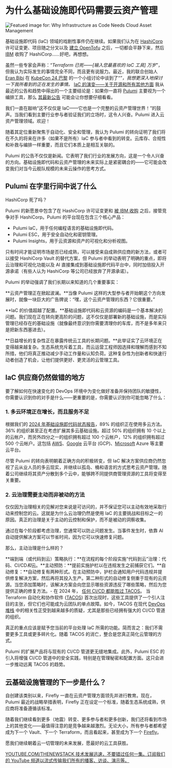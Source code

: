 # 为什么基础设施即代码需要云资产管理

![Featued image for: Why Infrastructure as Code Needs Cloud Asset Management](https://cdn.thenewstack.io/media/2024/10/a7d5ed3d-iac-needs-cloud-asset-management-1024x576.jpg)

基础设施即代码 (IaC) 领域的戏剧性事件仍在继续。如果我们认为在 [HashiCorp](https://www.hashicorp.com/?utm_content=inline+mention) 许可证变更、项目随之分叉以及 [建立 OpenTofu](https://thenewstack.io/how-opentofu-happened-and-whats-next/) 之后，一切都会平静下来，然后 [IBM](https://www.ibm.com?utm_content=inline+mention) 收购了 HashiCorp……好吧，再想想。

虽然一些专家会声称：“*Terraform 已死——[输入您最喜欢的 IaC 工具] 万岁*”，但我认为实际发生的事情完全不同，而且更有说服力。最近，我的联合创始人 [Eran Bibi](https://thenewstack.io/author/eran-bibi/) 在 [KubeCon 24 巴黎](https://thenewstack.io/kubecon-europe-webassembly-ebpf-are-huge-for-cloud-native/) 的一个小组讨论中谈到了“*”，我想更深入地探讨一下我所看到的正在发生的事情。* [IaC 的演变——关于开源和所有其他方面](https://www.youtube.com/watch?v=zaJK1YtsfrQ) 我从最近的公告和趋势中得出的一个主要结论是：如果你一直将 [Pulumi](https://www.pulumi.com?utm_content=inline+mention) 主要视为一个编排工具，那么 [其最新公告](https://www.pulumi.com/blog/pulumi-up-2024/) 可能会让你想要仔细看看。

我们一直在敲响“这不仅仅是 IaC——它也是一个完整的云资产管理世界！”的鼓声。当我们看到主要行业参与者验证我们的立场时，这令人兴奋。Pulumi 进入云资产管理领域。欢迎！

随着其定位重新聚焦于自动化、安全和管理，我认为 Pulumi 的转向证明了我们将在不久的将来在许多（如果不是所有）IaC 参与者中看到的转变。云库存、合规性和补救与编排一样重要，而且它们本质上是相互关联的。

Pulumi 的公告不仅仅是新闻。它表明了我们行业的发展方向，这是一个令人兴奋的方向。基础设施即代码和云资产管理的未来实际上是紧密耦合的——它可能会改变我们对当今云舰队规模的未来云操作的思考方式。

## Pulumi 在字里行间中说了什么

HashiCorp 死了吗？

Pulumi 的新愿景中包含了在 HashiCorp 许可证变更和 [被 IBM 收购](https://thenewstack.io/ibm-buying-hashicorp-what-devs-analysts-and-competitors-are-saying/) 之后，接管竞争对手 HashiCorp。Pulumi 的平台现在包含三个核心产品：

- Pulumi IaC，用于任何编程语言的基础设施即代码。
- Pulumi ESC，用于安全自动化和密钥管理。
- Pulumi Insights，用于云资源和资产的可视化和分析视图。

只有时间才能证明市场是否已经成熟，可以接受来自成熟供应商的新方法，或者可以接受 HashiCorp Vault 的替代方案，但 Pulumi 的举动表明了明确的重点，即将云治理和可视化功能以及 AI 直接集成到基础设施即代码平台中，同时加倍投入开源承诺（有些人认为 HashiCorp 等公司已经放弃了开源承诺）。

Pulumi 的举动强调了我们长期以来知道的几个重要事实：

**云资产管理正在掀起波澜。**当像 Pulumi 这样的大型参与者开始朝这个方向发展时，就像一块巨大的广告牌说：“嘿，这个云资产管理的东西？它很重要。”

**IaC 的价值超越了配置。**基础设施即代码和云资源的编码是一个基本解决的问题。我们现在正在转向更高阶的问题，这不仅仅是部署新的基础设施，而是实际管理已经存在的基础设施（就像最终意识到你需要清理你的车库，而不是多年来只是把新东西塞进去）。

**日益增长的复杂性正在暴露传统云工具的长期问题。**此举证实了云环境正在变得越来越复杂。生态系统充斥着工具，而云运营工程师因选择和理解而感到不知所措，他们将真正推动减少手动工作量和认知负荷。这种复杂性为创新者和快速行动者创造了机会，让他们提供更好、更灵活的云管理工具。

## IaC 供应商仍然做错的地方

要了解如何在快速变化的 DevOps 环境中为变化做好准备并保持团队的敏捷性，你需要认识到你的对手是什么——更重要的是，你需要认识到你可能忽略了什么：

### 1. 多云环境正在增长，而且服务不足
根据我们的 [2024 年基础设施即代码状态报告](https://www.firefly.ai/state-of-iac-2024)，89% 的组织正在使用多云方法。36% 的组织甚至正在考虑扩展其多云基础设施。超过 50% 的组织拥有 10 个以上的云帐户，而另外四分之一的组织拥有超过 100 个云帐户，12% 的组织拥有超过 500 个云帐户。这包括 [AWS](https://aws.amazon.com/?utm_content=inline+mention)、[Google](https://cloud.google.com/?utm_content=inline+mention) 云平台 (GCP)、[Microsoft](https://news.microsoft.com/?utm_content=inline+mention) Azure 等主要云平台。

尽管 Pulumi 的转向表明朝着正确方向的积极转变，但 IaC 解决方案供应商仍然忽视了云从业人员的多云现实，并继续以孤岛、桶和语言的方式思考云资产管理。随着公司继续将其资产分散到多个云中，能够跨不同提供商管理资源的工具将变得至关重要。

### 2. 云治理需要主动而非被动的方法

仅仅因为治理相关的见解对您来说是可访问的，并不保证您可以主动有效地采取行动来控制您的云。这就是为什么云治理仍然是使用 IaC 的主要挑战和目标之一的原因。真正的治理是关于主动的云控制和保护，而不是被动的洞察收集。

通过在每个阶段都考虑治理，您通常可以防止问题发生。当事件发生时，依靠 AI 自动提供解决方案可以节省时间，因为它可以快速修复问题。

那么，主动治理是什么样的？

**端到端（或代码到云）策略执行：**在流程的每个阶段实施“代码到云”治理：代码、CI/CD*和*云。**主动预防：**提前实施护栏以在违规发生之前捕获它们。**自动修复：**自动修复有两种形式。在主动预防中，护栏会通知用户代码违规并提供修复解决方案，然后再将其投入生产。第二种形式的自动修复侧重于现有的云资源。当您添加策略时，该解决方案会向您显示哪些资源违反了哪些策略，然后为您提供正确的修复方法。- 在 2024 年，
[任何 CI/CD 都能胜过 TACOS](https://thenewstack.io/for-infrastructure-as-code-ci-cd-can-beat-terraform)。
当 Terraform 自动化和协作软件 ([TACOS](https://www.firefly.ai/blog/lets-get-spicy----do-we-still-need-tacos-to-shave-the-iac)) 首次出现时，这些工具提供了一个引人注目的主张，但它们也可能成为云团队的单点故障。如今，TACOS 在现代 [DevOps 堆栈](https://thenewstack.io/2-open-source-ai-tools-that-reduce-devops-friction) 中的相关性正受到越来越多的质疑，尤其是那些已经拥有强大的 CI/CD 管道的组织。

真正的重点应该是赋予您当前的平台处理 IaC 所需的功能。简而言之：我们不需要更多工具或更多碎片化。随着 TACOS 的消亡，整合是您真正简化云管理的方式。

Pulumi 的扩展产品将与现有的 CI/CD 管道更无缝地集成。此外，Pulumi ESC 的引入将增强 CI/CD 管道中的安全实践，特别是在管理秘密和配置方面。这只会进一步推动远离 TACOS 的趋势。

## 云基础设施管理的下一步是什么？

自创建该类别以来，Firefly 一直在云资产管理方面领先并进行教育。现在，Pulumi 最近的战略举措表明，Firefly 正在设定一个标准，随着生态系统成熟，供应商将准备遵循该标准。

随着我们继续看到更多（地震）转变、更多参与者和更多创新，我们还将看到市场上的其他变化——最值得注意的是竞争越来越激烈。无论大小，所有参与者都希望成为下一个 Vault、下一个 Terraform，而且看起来，甚至成为下一个 [Firefly](https://www.firefly.ai/)。

愿我们继续朝着云一切管理的未来发展，愿最好的云工具获胜。

[
YOUTUBE.COM/THENEWSTACK
技术发展迅速，不要错过任何一集。订阅我们的 YouTube
频道以流式传输我们所有的播客、访谈、演示等。
](https://youtube.com/thenewstack?sub_confirmation=1)